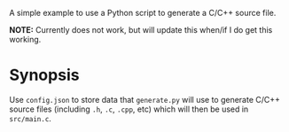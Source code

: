 A simple example to use a Python script to generate a C/C++ source file.

**NOTE:** Currently does not work, but will update this when/if I do get this working.

# Synopsis

Use `config.json` to store data that `generate.py` will use to generate C/C++ source files (including `.h`, `.c`, `.cpp`, etc) which will then be used in `src/main.c`.